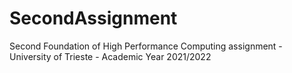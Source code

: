 # SecondAssignment
Second Foundation of High Performance Computing assignment - University of Trieste - Academic Year 2021/2022
